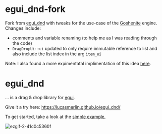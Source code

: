 # egui_dnd-fork

Fork from [egui_dnd](https://github.com/lucasmerlin/egui_dnd) with tweaks for the use-case of the [Goshenite](https://github.com/lilly-lizard/Goshenite) engine. Changes include:
- comments and variable renaming (to help me as I was reading through the code)
- `DragDropUi::ui` updated to only require immutable reference to list and also include the list index in the arg `item_ui` 

Note: I also found a more expimentatal implimentation of this idea [here](https://github.com/emilk/egui/discussions/1530).

# egui_dnd

... is a drag & drop library for [egui](https://github.com/emilk/egui). 

Give it a try here: https://lucasmerlin.github.io/egui_dnd/

To get started, take a look at the [simple example.](https://github.com/lucasmerlin/egui_dnd/blob/main/examples/simple.rs)

![ezgif-2-41c0c5360f](https://user-images.githubusercontent.com/8009393/208403722-b28715cd-b708-4eb4-8d00-36873dee2034.gif)
